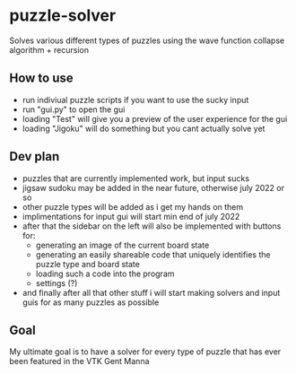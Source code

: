 # puzzle-solver
Solves various different types of puzzles using the wave function collapse algorithm + recursion

## How to use
* run indiviual puzzle scripts if you want to use the sucky input
* run "gui.py" to open the gui
* loading "Test" will give you a preview of the user experience for the gui
* loading "Jigoku" will do something but you cant actually solve yet

## Dev plan
 * puzzles that are currently implemented work, but input sucks
 * jigsaw sudoku may be added in the near future, otherwise july 2022 or so
 * other puzzle types will be added as i get my hands on them
 * implimentations for input gui will start min end of july 2022
 * after that the sidebar on the left will also be implemented with buttons for:
   - generating an image of the current board state
   - generating an easily shareable code that uniquely identifies the puzzle type and board state
   - loading such a code into the program
   - settings (?)
 * and finally after all that other stuff i will start making solvers and input guis for as many puzzles as possible

## Goal
My ultimate goal is to have a solver for every type of puzzle that has ever been featured in the VTK Gent Manna
